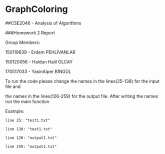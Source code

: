 # GraphColoring

##CSE2046 - Analysis of Algorithms

 ###Homework  2 Report
 
 Group Members:

150119639 - Erdem PEHLİVANLAR

 150120056 - Haldun Halil OLCAY
 
 170517033 - YasinAlper BİNGÜL
 


To run the code please change the names in the lines(25-138) for the input file and

the names in the lines(126-259) for the output file. After writing the names run the main function

Example:

    line 25: "test1.txt"

	line 138: "test1.txt"

	line 126: "output1.txt"

	line 259: "output1.txt"

